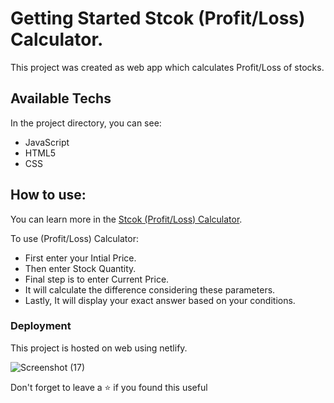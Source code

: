 # Getting Started Stcok (Profit/Loss) Calculator.

This project was created as web app which calculates Profit/Loss of stocks.

## Available Techs

In the project directory, you can see:
- JavaScript
- HTML5
- CSS

## How to use:

You can learn more in the [Stcok (Profit/Loss) Calculator](https://stock-calc-profitloss.netlify.app/).

To use (Profit/Loss) Calculator:
- First enter your Intial Price.
- Then enter Stock Quantity.
- Final step is to enter Current Price.
- It will calculate the difference considering these parameters.
- Lastly, It will display your exact answer based on your conditions.

### Deployment

This project is hosted on web using netlify.

![Screenshot (17)](https://user-images.githubusercontent.com/108976136/205940897-918a7913-8e2e-4949-95ea-c138d6503166.png)

Don't forget to leave a ⭐ if you found this useful

